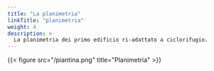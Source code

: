```yaml
---
title: "La planimetria"
linkTitle: "planimetria"
weight: 4
description: >
  La planimetria dei primo edificio ri-adattato a ciclorifugio.
---
```


{{< figure src="/piantina.png" title="Planimetria" >}}

 
